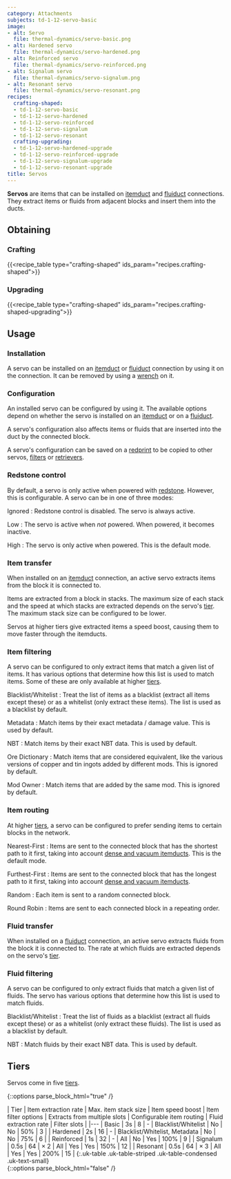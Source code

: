 ```yaml
---
category: Attachments
subjects: td-1-12-servo-basic
image:
- alt: Servo
  file: thermal-dynamics/servo-basic.png
- alt: Hardened servo
  file: thermal-dynamics/servo-hardened.png
- alt: Reinforced servo
  file: thermal-dynamics/servo-reinforced.png
- alt: Signalum servo
  file: thermal-dynamics/servo-signalum.png
- alt: Resonant servo
  file: thermal-dynamics/servo-resonant.png
recipes:
  crafting-shaped:
  - td-1-12-servo-basic
  - td-1-12-servo-hardened
  - td-1-12-servo-reinforced
  - td-1-12-servo-signalum
  - td-1-12-servo-resonant
  crafting-upgrading:
  - td-1-12-servo-hardened-upgrade
  - td-1-12-servo-reinforced-upgrade
  - td-1-12-servo-signalum-upgrade
  - td-1-12-servo-resonant-upgrade
title: Servos
---
```


**Servos** are items that can be installed on [itemduct](../itemduct/) and
[fluiduct](../fluiduct/) connections. They extract items or fluids from
adjacent blocks and insert them into the ducts.


Obtaining
--------

### Crafting
{{<recipe_table type="crafting-shaped" ids_param="recipes.crafting-shaped">}}

### Upgrading
{{<recipe_table type="crafting-shaped" ids_param="recipes.crafting-shaped-upgrading">}}


Usage
-----

### Installation
A servo can be installed on an [itemduct](../itemduct/) or
[fluiduct](../fluiduct/) connection by using it on the connection. It can be
removed by using a [wrench](../../wrenches/) on it.

### Configuration
An installed servo can be configured by using it. The available options depend
on whether the servo is installed on an [itemduct](../itemduct/) or on a
[fluiduct](../fluiduct/).

A servo's configuration also affects items or fluids that are inserted into the
duct by the connected block.

A servo's configuration can be saved on a [redprint](../../thermal-foundation/redprint/) to be
copied to other servos, [filters](../filters/) or
[retrievers](../retrievers/).

### Redstone control
By default, a servo is only active when powered with
[redstone](https://minecraft.gamepedia.com/Redstone). However, this is
configurable. A servo can be in one of three modes:

Ignored
: Redstone control is disabled. The servo is always active.

Low
: The servo is active when *not* powered. When powered, it becomes inactive.

High
: The servo is only active when powered. This is the default mode.

### Item transfer
When installed on an [itemduct](../itemduct/) connection, an active servo
extracts items from the block it is connected to.

Items are extracted from a block in stacks. The maximum size of each stack and
the speed at which stacks are extracted depends on the servo's [tier](#tiers).
The maximum stack size can be configured to be lower.

Servos at higher tiers give extracted items a speed boost, causing them to move
faster through the itemducts.

### Item filtering
A servo can be configured to only extract items that match a given list of
items. It has various options that determine how this list is used to match
items. Some of these are only available at higher [tiers](#tiers).

Blacklist/Whitelist
: Treat the list of items as a blacklist (extract all items except these) or as
a whitelist (only extract these items). The list is used as a blacklist by
default.

Metadata
: Match items by their exact metadata / damage value. This is used by default.

NBT
: Match items by their exact NBT data. This is used by default.

Ore Dictionary
: Match items that are considered equivalent, like the various versions of
copper and tin ingots added by different mods. This is ignored by default.

Mod Owner
: Match items that are added by the same mod. This is ignored by default.

### Item routing
At higher [tiers](#tiers), a servo can be configured to prefer sending items to
certain blocks in the network.

Nearest-First
: Items are sent to the connected block that has the shortest path to it first,
taking into account [dense and vacuum itemducts](../itemduct/#item-transfer).
This is the default mode.

Furthest-First
: Items are sent to the connected block that has the longest path to it first,
taking into account [dense and vacuum itemducts](../itemduct/#item-transfer).

Random
: Each item is sent to a random connected block.

Round Robin
: Items are sent to each connected block in a repeating order.

### Fluid transfer
When installed on a [fluiduct](../fluiduct/) connection, an active servo
extracts fluids from the block it is connected to. The rate at which fluids are
extracted depends on the servo's [tier](#tiers).

### Fluid filtering
A servo can be configured to only extract fluids that match a given list of
fluids. The servo has various options that determine how this list is used to
match fluids.

Blacklist/Whitelist
: Treat the list of fluids as a blacklist (extract all fluids except these) or
as a whitelist (only extract these fluids). The list is used as a blacklist by
default.

NBT
: Match fluids by their exact NBT data. This is used by default.


Tiers
-----

Servos come in five [tiers](../../thermal-foundation/tiers/).

{::options parse_block_html="true" /}
<div class="uk-overflow-container">
| Tier | Item extraction rate | Max. item stack size | Item speed boost | Item filter options | Extracts from multiple slots | Configurable item routing | Fluid extraction rate | Filter slots |
|---
| Basic | 3s | 8 | - | Blacklist/Whitelist | No | No | 50% | 3 |
| Hardened | 2s | 16 | - | Blacklist/Whitelist, Metadata | No | No | 75% | 6 |
| Reinforced | 1s | 32 | - | All | No | Yes | 100% | 9 |
| Signalum | 0.5s | 64 | × 2 | All | Yes | Yes | 150% | 12 |
| Resonant | 0.5s | 64 | × 3 | All | Yes | Yes | 200% | 15 |
{:.uk-table .uk-table-striped .uk-table-condensed .uk-text-small}
</div>
{::options parse_block_html="false" /}
